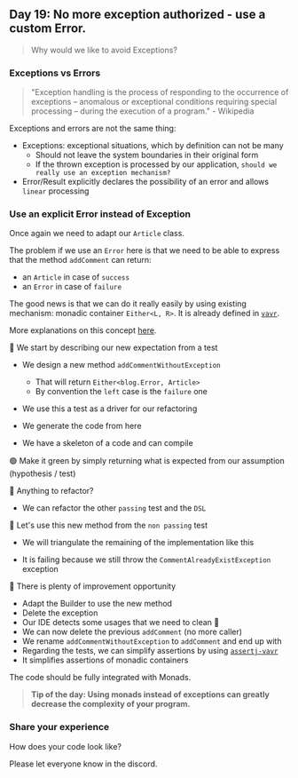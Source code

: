 ## Day 19: No more exception authorized - use a custom Error.

> Why would we like to avoid Exceptions?

### Exceptions vs Errors

> "Exception handling is the process of responding to the occurrence of exceptions – anomalous or exceptional conditions requiring special processing – during the execution of a program." - Wikipedia

Exceptions and errors are not the same thing:
- Exceptions: exceptional situations, which by definition can not be many
  - Should not leave the system boundaries in their original form
  - If the thrown exception is processed by our application, `should we really use an exception mechanism?`
- Error/Result explicitly declares the possibility of an error and allows `linear` processing

### Use an explicit Error instead of Exception
Once again we need to adapt our `Article` class.

The problem if we use an `Error` here is that we need to be able to express that the method `addComment` can return:
- an `Article` in case of `success`
- an `Error` in case of `failure`

The good news is that we can do it really easily by using existing mechanism: monadic container `Either<L, R>`. It is already defined in [`vavr`](https://docs.vavr.io/#_either).

More explanations on this concept [here](https://xtrem-tdd.netlify.app/Flavours/monads).

🔴 We start by describing our new expectation from a test
- We design a new method `addCommentWithoutException`
  - That will return `Either<blog.Error, Article>`
  - By convention the `left` case is the `failure` one

- We use this a test as a driver for our refactoring
- We generate the code from here
- We have a skeleton of a code and can compile

🟢 Make it green by simply returning what is expected from our assumption (hypothesis / test)

🔵 Anything to refactor?
- We can refactor the other `passing` test and the `DSL`

🔴 Let's use this new method from the `non passing` test
- We will triangulate the remaining of the implementation like this

- It is failing because we still throw the `CommentAlreadyExistException` exception

🔵 There is plenty of improvement opportunity

- Adapt the Builder to use the new method
- Delete the exception
- Our IDE detects some usages that we need to clean 🥳
- We can now delete the previous `addComment` (no more caller)
- We rename `addCommentWithoutException` to `addComment` and end up with
- Regarding the tests, we can simplify assertions by using [`assertj-vavr`](https://github.com/assertj/assertj-vavr)
- It simplifies assertions of monadic containers

The code should be fully integrated with Monads.

>**Tip of the day: Using monads instead of exceptions can greatly decrease the complexity of your program.**

### Share your experience

How does your code look like?

Please let everyone know in the discord.
